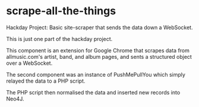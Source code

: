 scrape-all-the-things
=====================

Hackday Project: Basic site-scraper that sends the data down a WebSocket.

This is just one part of the hackday project.

This component is an extension for Google Chrome that scrapes data from allmusic.com's artist, band, and album pages, and sents a structured object over a WebSocket.

The second component was an instance of PushMePullYou which simply relayed the data to a PHP script.

The PHP script then normalised the data and inserted new records into Neo4J.
